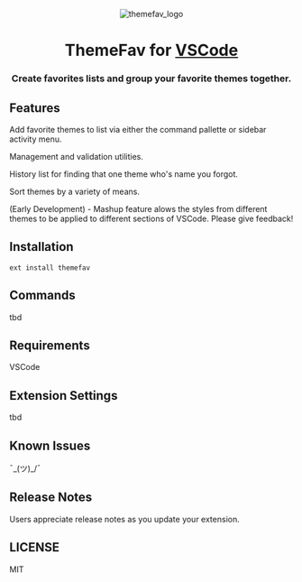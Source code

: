 <div align="center">

![themefav_logo](https://github.com/neuralworm/ThemeFav/assets/105694623/dcafb883-0c25-4d23-a138-a637209f2ea6)

<h1 style="text-align: center;">ThemeFav for <a href="https://code.visualstudio.com/">VSCode</a></h1>

### Create favorites lists and group your favorite themes together.

<div  class="display:flex; align-items: center; justify-content: center; text-align: center;">


</div>

</div>



## Features

Add favorite themes to list via either the command pallette or sidebar activity menu.

Management and validation utilities.

History list for finding that one theme who's name you forgot.

Sort themes by a variety of means.

(Early Development) - Mashup feature alows the styles from different themes to be applied to different sections of VSCode.   Please give feedback!




## Installation

```
ext install themefav
```

## Commands
tbd


## Requirements

VSCode

## Extension Settings

tbd

## Known Issues

¯\_(ツ)_/¯

## Release Notes

Users appreciate release notes as you update your extension.




## LICENSE
MIT
